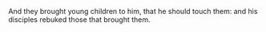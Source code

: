And they brought young children to him, that he should touch them: and his disciples rebuked those that brought them.
